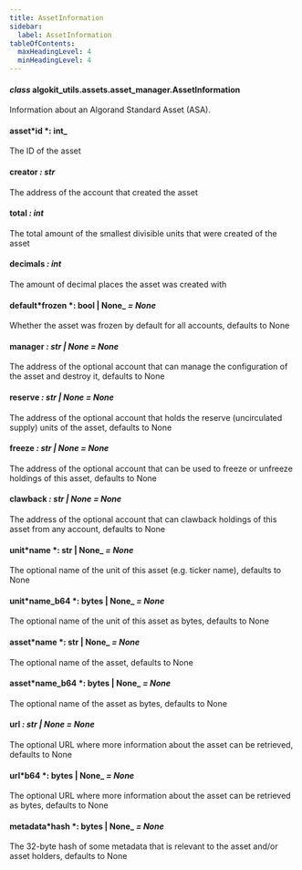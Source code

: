 ```yaml
---
title: AssetInformation
sidebar:
  label: AssetInformation
tableOfContents:
  maxHeadingLevel: 4
  minHeadingLevel: 4
---
```


#### _class_ algokit_utils.assets.asset_manager.AssetInformation

Information about an Algorand Standard Asset (ASA).

#### asset*id *: int\_

The ID of the asset

#### creator _: str_

The address of the account that created the asset

#### total _: int_

The total amount of the smallest divisible units that were created of the asset

#### decimals _: int_

The amount of decimal places the asset was created with

#### default*frozen *: bool | None\_ _= None_

Whether the asset was frozen by default for all accounts, defaults to None

#### manager _: str | None_ _= None_

The address of the optional account that can manage the configuration of the asset and destroy it,
defaults to None

#### reserve _: str | None_ _= None_

The address of the optional account that holds the reserve (uncirculated supply) units of the asset,
defaults to None

#### freeze _: str | None_ _= None_

The address of the optional account that can be used to freeze or unfreeze holdings of this asset,
defaults to None

#### clawback _: str | None_ _= None_

The address of the optional account that can clawback holdings of this asset from any account,
defaults to None

#### unit*name *: str | None\_ _= None_

The optional name of the unit of this asset (e.g. ticker name), defaults to None

#### unit*name_b64 *: bytes | None\_ _= None_

The optional name of the unit of this asset as bytes, defaults to None

#### asset*name *: str | None\_ _= None_

The optional name of the asset, defaults to None

#### asset*name_b64 *: bytes | None\_ _= None_

The optional name of the asset as bytes, defaults to None

#### url _: str | None_ _= None_

The optional URL where more information about the asset can be retrieved, defaults to None

#### url*b64 *: bytes | None\_ _= None_

The optional URL where more information about the asset can be retrieved as bytes, defaults to None

#### metadata*hash *: bytes | None\_ _= None_

The 32-byte hash of some metadata that is relevant to the asset and/or asset holders, defaults to None
